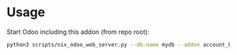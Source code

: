 # Usage

Start Odoo including this addon (from repo root):

```bash
python3 scripts/nix_odoo_web_server.py --db-name mydb --addon account_brand
```
